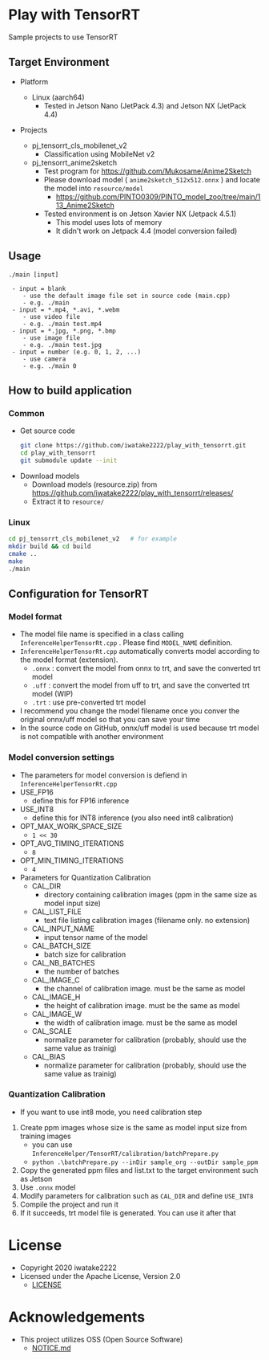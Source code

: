 # Play with TensorRT
Sample projects to use TensorRT

## Target Environment
- Platform
    - Linux (aarch64)
        - Tested in Jetson Nano (JetPack 4.3) and Jetson NX (JetPack 4.4)

- Projects
    - pj_tensorrt_cls_mobilenet_v2
        - Classification using MobileNet v2
    - pj_tensorrt_anime2sketch
        - Test program for https://github.com/Mukosame/Anime2Sketch
        - Please download model ( `anime2sketch_512x512.onnx` ) and locate the model into `resource/model` 
            - https://github.com/PINTO0309/PINTO_model_zoo/tree/main/113_Anime2Sketch
        - Tested environment is on Jetson Xavier NX (Jetpack 4.5.1)
            - This model uses lots of memory
            - It didn't work on Jetpack 4.4 (model conversion failed)

## Usage
```
./main [input]

 - input = blank
    - use the default image file set in source code (main.cpp)
    - e.g. ./main
 - input = *.mp4, *.avi, *.webm
    - use video file
    - e.g. ./main test.mp4
 - input = *.jpg, *.png, *.bmp
    - use image file
    - e.g. ./main test.jpg
 - input = number (e.g. 0, 1, 2, ...)
    - use camera
    - e.g. ./main 0
```

## How to build application
### Common 
- Get source code
    ```sh
    git clone https://github.com/iwatake2222/play_with_tensorrt.git
    cd play_with_tensorrt
    git submodule update --init
    ```
- Download models
    - Download models (resource.zip) from https://github.com/iwatake2222/play_with_tensorrt/releases/ 
    - Extract it to `resource/`

### Linux
```sh
cd pj_tensorrt_cls_mobilenet_v2   # for example
mkdir build && cd build
cmake ..
make
./main
```

## Configuration for TensorRT
### Model format
- The model file name is specified in a class calling `InferenceHelperTensorRt.cpp` . Please find `MODEL_NAME` definition.
- `InferenceHelperTensorRt.cpp` automatically converts model according to the model format (extension).
    - `.onnx` : convert the model from onnx to trt, and save the converted trt model
    - `.uff` : convert the model from uff to trt, and save the converted trt model (WIP)
    - `.trt` : use pre-converted trt model
- I recommend you change the model filename once you conver the original onnx/uff model so that you can save your time
- In the source code on GitHub, onnx/uff model is used because trt model is not compatible with another environment

### Model conversion settings
- The parameters for model conversion is defiend in `InferenceHelperTensorRt.cpp`
- USE_FP16
    - define this for FP16 inference
- USE_INT8
    - define this for INT8 inference (you also need int8 calibration)
- OPT_MAX_WORK_SPACE_SIZE
    - `1 << 30`
- OPT_AVG_TIMING_ITERATIONS
     - `8`
- OPT_MIN_TIMING_ITERATIONS
     - `4`
- Parameters for Quantization Calibration
    - CAL_DIR
        - directory containing calibration images (ppm in the same size as model input size)
    - CAL_LIST_FILE
         - text file listing calibration images (filename only. no extension)
    - CAL_INPUT_NAME
         - input tensor name of the model
    - CAL_BATCH_SIZE
         - batch size for calibration
    - CAL_NB_BATCHES
         - the number of batches
    - CAL_IMAGE_C
         - the channel of calibration image. must be the same as model
    - CAL_IMAGE_H
         - the height of calibration image. must be the same as model
    - CAL_IMAGE_W
         - the width of calibration image. must be the same as model
    - CAL_SCALE
         - normalize parameter for calibration (probably, should use the same value as trainig)
    - CAL_BIAS
         - normalize parameter for calibration (probably, should use the same value as trainig)

### Quantization Calibration
- If you want to use int8 mode, you need calibration step
1. Create ppm images whose size is the same as model input size from training images
    - you can use `InferenceHelper/TensorRT/calibration/batchPrepare.py`
    - `python .\batchPrepare.py --inDir sample_org --outDir sample_ppm `
2. Copy the generated ppm files and list.txt to the target environment such as Jetson
3. Use `.onnx` model
4. Modify parameters for calibration such as `CAL_DIR` and define `USE_INT8`
5. Compile the project and run it
6. If it succeeds, trt model file is generated. You can use it after that


# License
- Copyright 2020 iwatake2222
- Licensed under the Apache License, Version 2.0
    - [LICENSE](LICENSE)

# Acknowledgements
- This project utilizes OSS (Open Source Software)
    - [NOTICE.md](NOTICE.md)



